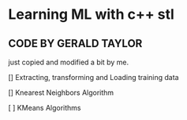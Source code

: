 # Learning ML with c++ stl

## CODE BY GERALD TAYLOR

just copied and modified a bit by me.

[\] Extracting, transforming and Loading training data

[\] Knearest Neighbors Algorithm

[ ] KMeans  Algorithms